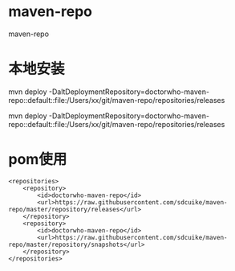 # maven-repo
maven-repo

# 本地安装

mvn deploy -DaltDeploymentRepository=doctorwho-maven-repo::default::file:/Users/xx/git/maven-repo/repositories/releases

mvn deploy -DaltDeploymentRepository=doctorwho-maven-repo::default::file:/Users/xx/git/maven-repo/repositories/releases


# pom使用

    <repositories>
        <repository>
            <id>doctorwho-maven-repo</id>
            <url>https://raw.githubusercontent.com/sdcuike/maven-repo/master/repository/releases</url>
        </repository>
        <repository>
            <id>doctorwho-maven-repo</id>
            <url>https://raw.githubusercontent.com/sdcuike/maven-repo/master/repository/snapshots</url>
        </repository>
    </repositories>
 
